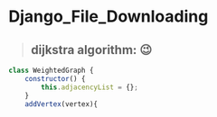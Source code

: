 # Django_File_Downloading


> ## dijkstra algorithm: :wink:
``` js
class WeightedGraph {
    constructor() {
        this.adjacencyList = {};
    }
    addVertex(vertex){
